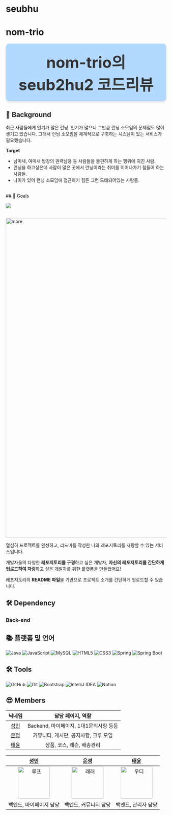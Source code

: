 # seubhu
# nom-trio
<div style="flex-direction: column; display: flex; position: relative">
  <div style="font-size: 48px; font-weight: bold; color: #333; text-align: center; background-color: #b3d9ff; padding: 20px 40px; border-radius: 10px; box-shadow: 0 4px 6px rgba(0, 0, 0, 0.1);">
    nom-trio의 seub2hu2 코드리뷰
  </div>
  
</div>

## 📌 Background

최근 사람들에게 인기가 많은 런닝. 인기가 많으니 그만큼 런닝 소모임의 문제점도 많이 생기고 있습니다. 그래서 런닝 소모임을 체계적으로 구축하는 시스템이 있는 서비스가 필요했습니다.

**Target**
- 남미새, 여미새 방장의 권력남용 등 사람들을 불편하게 하는 행위에 지친 사람.
- 런닝을 하고싶은데 사람이 많은 곳에서 런닝이라는 취미를 이어나가기 힘들어 하는 사람들.
- 나이가 있어 런닝 소모임에 접근하기 힘든 그런 도태되어있는 사람들.


<br />
## 🎯 Goals

![](https://i.imgur.com/iglIeKd.png)


<br/>


<img width="1000" alt="more" src="https://i.imgur.com/kIPpkOo.jpg"/>

열심히 프로젝트를 완성하고, 
리드미를 작성한 나의 레포지토리를 자랑할 수 있는 서비스입니다.

개발자들의 다양한 **레포지토리를 구경**하고 싶은 개발자, 
**자신의 레포지토리를 간단하게 업로드하여 자랑**하고 싶은 개발자를 위한 플랫폼을 만들었어요!

레포지토리의 **README 파일**을 기반으로 
프로젝트 소개를 간단하게 업로드할 수 있습니다.

## 🛠 Dependency


### Back-end
<h2>📚 플랫폼 및 언어</h2>

<p>
  <img src="https://img.shields.io/badge/java-007396?style=flat-square&logo=java&logoColor=white" alt="Java">
  <img src="https://img.shields.io/badge/JavaScript-F7DF1E?style=flat-square&logo=JavaScript&logoColor=white" alt="JavaScript">
  <img src="https://img.shields.io/badge/mysql-4479A1?style=flat-square&logo=mysql&logoColor=white" alt="MySQL">
  <img src="https://img.shields.io/badge/HTML5-E34F26?style=flat-square&logo=html5&logoColor=white" alt="HTML5">
  <img src="https://img.shields.io/badge/CSS3-1572B6?style=flat-square&logo=css3&logoColor=white" alt="CSS3">
  <img src="https://img.shields.io/badge/Spring-6DB33F?style=flat-square&logo=Spring&logoColor=white" alt="Spring">
  <img src="https://img.shields.io/badge/SpringBoot-6DB33F?style=flat-square&logo=SpringBoot&logoColor=white" alt="Spring Boot">
</p>

<h2>🛠️ Tools</h2>

<p>
  <img src="https://img.shields.io/badge/github-181717?style=flat-square&logo=github&logoColor=white" alt="GitHub">
  <img src="https://img.shields.io/badge/git-F05032?style=flat-square&logo=git&logoColor=white" alt="Git">
  <img src="https://img.shields.io/badge/Bootstrap-7952B3?style=flat-square&logo=bootstrap&logoColor=white" alt="Bootstrap">
  <img src="https://img.shields.io/badge/IntelliJ-000000?style=flat-square&logo=intellijidea&logoColor=white" alt="IntelliJ IDEA">
  <img src="https://img.shields.io/badge/Notion-000000?style=flat-square&logo=notion&logoColor=white" alt="Notion">
</p>
    
## 😎 Members
|닉네임|담당 페이지, 역할|
|:-:|:-:|
|[성민](https://github.com/thyroscope-jihun)|Backend, 마이페이지, 1대1문의사항 등등|
|[은정](https://github.com/2eunjung)|커뮤니티, 게시판, 공지사항, 크루 모임|
|[태윤](https://github.com/woo-jk)|상품, 코스, 레슨, 배송관리|

|[성민](https://github.com/qwer1227)|[은정](https://github.com/2eunjung)|[태윤](https://github.com/taey2)|
|:-:|:-:|:-:|
|<img src="https://avatars.githubusercontent.com/u/74255306?s=96&v=4" alt="루프" width="100" height="100">|<img src="https://avatars.githubusercontent.com/u/74255306?s=96&v=4" alt="래래" width="100" height="100">|<img src="https://avatars.githubusercontent.com/u/74255306?s=96&v=4" alt="우디" width="100" height="100">|
|백엔드, 마이페이지 담당|백엔드, 커뮤니티 담당|백엔드, 관리자 담당|
